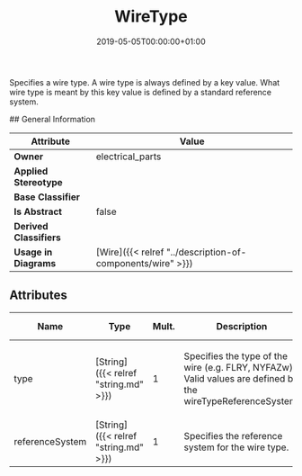 ﻿---
title: WireType
toc: false
type: specs
date: "2019-05-05T00:00:00+01:00"
draft: false
menu_name: vec120

# Prev/next pager order (if `docs_section_pager` enabled in `params.toml`)
weight: 
---
<html>   <head>     </head>   <body>     <p> Specifies a wire type. A wire type is always defined by a key value. What wire type is meant by this key value is defined by a standard reference system.     </p>    </body> </html> 
## General Information

| Attribute               | Value |
|-------------------------|-------|
| **Owner**               | electrical_parts |
| **Applied Stereotype**  |   |
| **Base Classifier**     |   |
| **Is Abstract**         | false |
| **Derived Classifiers** |   |
| **Usage in Diagrams**   | [Wire]({{< relref "../description-of-components/wire" >}})<br/>  |

## Attributes
|  Name  |  Type  |  Mult.  |  Description  |  Owning Classifier  |
|--------|--------|---------|---------------|--------------|
|type | [String]({{< relref "string.md" >}}) | 1 | <html><body><p>Specifies the type of the wire (e.g. FLRY, NYFAZw). Valid values are defined by the wireTypeReferenceSystem.  </p></body></html> | [WireType]({{< relref "wiretype.md" >}}) |
|referenceSystem | [String]({{< relref "string.md" >}}) | 1 | <html><body><p>Specifies the reference system for the wire type.  </p></body></html> | [WireType]({{< relref "wiretype.md" >}}) |

